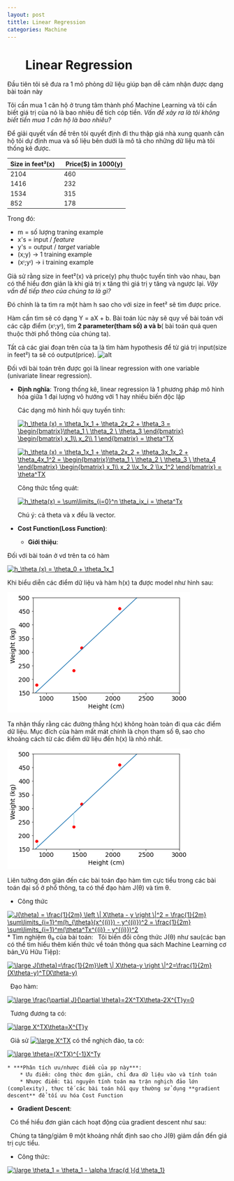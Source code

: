 ```yaml
---
layout: post
tittle: Linear Regression
categories: Machine
---
```


# &ensp; &ensp; Linear Regression

Đầu tiên tôi sẽ đưa ra 1 mô phỏng dữ liệu giúp bạn dễ cảm nhận được dạng bài toán này

Tôi cần mua 1 căn hộ ở trung tâm thành phố Machine Learning và tôi cần biết giá trị của nó là bao nhiêu để tích cóp tiền. *Vấn đề xảy ra là tôi không biết tiền mua 1 căn hộ là bao nhiêu?*

Để giải quyết vấn đề trên tôi quyết định đi thu thập giá nhà xung quanh căn hộ tôi dự định mua và số liệu bên dưới là mô tả cho những dữ liệu mà tôi thống kê được.

|Size in feet²(x) |&ensp; Price($) in 1000(y)|
|-----------------|:-------------------------|
|2104             |&ensp;460                 |
|1416             |&ensp;232                 |
|1534             |&ensp;315                 |
|852              |&ensp;178                 |

Trong đó:
* m = số lượng traning example
* x's = input / *feature*
* y's = output / *target* variable
* (x;y) → 1 training example
* (xᶦ;yᶦ) → i training example

Giả sử rằng size in feet²(x) và price(y) phụ thuộc tuyến tính vào nhau, bạn có thể hiểu đơn giản là khi giá trị x tăng thì giá trị y tăng và ngược lại. *Vậy vấn đề tiếp theo của chúng ta là gì?*

Đó chính là ta tìm ra một hàm h sao cho với size in feet² sẽ tìm được price.

Hàm cần tìm sẽ có dạng Y = aX + b. Bài toán lúc này sẽ quy về bài toán với các cặp điểm (xᶦ;yᶦ), tìm **2 parameter(tham số) a và b**( bài toán quá quen thuộc thời phổ thông của chúng ta).

Tất cả các giai đoạn trên của ta là tìm hàm hypothesis để từ giá trị input(size in feet²) ta sẽ có output(price).
![alt](https://camo.githubusercontent.com/7cf14a413358a6a4ee293ea0443d5420ca6a8cbb/68747470733a2f2f616e756a64757474392e6769746875622e696f2f6173736574732f696d616765732f706f7374732f323031382f534c2e706e67)

Đối với bài toán trên được gọi là linear regression with one variable (univariate linear regression).
*   **Định nghĩa**:
    Trong thống kê, linear regression là 1 phương pháp mô hình hóa giữa 1 đại lượng vô hướng với 1 hay nhiều biến độc lập

    Các dạng mô hình hồi quy tuyến tính:

    <a href="https://www.codecogs.com/eqnedit.php?latex=\inline&space;h_\theta&space;(x)&space;=&space;\theta_1x_1&space;&plus;&space;\theta_2x_2&space;&plus;&space;\theta_3&space;=&space;\begin{bmatrix}\theta_1&space;\&space;\theta_2&space;\&space;\theta_3&space;\end{bmatrix}&space;\begin{bmatrix}&space;x_1\\&space;x_2\\&space;1&space;\end{bmatrix}&space;=&space;\theta^TX" target="_blank"><img src="https://latex.codecogs.com/gif.latex?\inline&space;h_\theta&space;(x)&space;=&space;\theta_1x_1&space;&plus;&space;\theta_2x_2&space;&plus;&space;\theta_3&space;=&space;\begin{bmatrix}\theta_1&space;\&space;\theta_2&space;\&space;\theta_3&space;\end{bmatrix}&space;\begin{bmatrix}&space;x_1\\&space;x_2\\&space;1&space;\end{bmatrix}&space;=&space;\theta^TX" title="h_\theta (x) = \theta_1x_1 + \theta_2x_2 + \theta_3 = \begin{bmatrix}\theta_1 \ \theta_2 \ \theta_3 \end{bmatrix} \begin{bmatrix} x_1\\ x_2\\ 1 \end{bmatrix} = \theta^TX" /></a>

    <a href="https://www.codecogs.com/eqnedit.php?latex=\inline&space;h_\theta&space;(x)&space;=&space;\theta_1x_1&space;&plus;&space;\theta_2x_2&space;&plus;&space;\theta_3x_1x_2&space;&plus;&space;\theta_4x_1^2&space;=&space;\begin{bmatrix}\theta_1&space;\&space;\theta_2&space;\&space;\theta_3&space;\&space;\theta_4&space;\end{bmatrix}&space;\begin{bmatrix}&space;x_1\\&space;x_2&space;\\x_1x_2&space;\\x_1^2&space;\end{bmatrix}&space;=&space;\theta^TX" target="_blank"><img src="https://latex.codecogs.com/gif.latex?\inline&space;h_\theta&space;(x)&space;=&space;\theta_1x_1&space;&plus;&space;\theta_2x_2&space;&plus;&space;\theta_3x_1x_2&space;&plus;&space;\theta_4x_1^2&space;=&space;\begin{bmatrix}\theta_1&space;\&space;\theta_2&space;\&space;\theta_3&space;\&space;\theta_4&space;\end{bmatrix}&space;\begin{bmatrix}&space;x_1\\&space;x_2&space;\\x_1x_2&space;\\x_1^2&space;\end{bmatrix}&space;=&space;\theta^TX" title="h_\theta (x) = \theta_1x_1 + \theta_2x_2 + \theta_3x_1x_2 + \theta_4x_1^2 = \begin{bmatrix}\theta_1 \ \theta_2 \ \theta_3 \ \theta_4 \end{bmatrix} \begin{bmatrix} x_1\\ x_2 \\x_1x_2 \\x_1^2 \end{bmatrix} = \theta^TX" /></a>

    Công thức tổng quát:

    <a href="https://www.codecogs.com/eqnedit.php?latex=\inline&space;h_\theta(x)&space;=&space;\sum\limits_{i=0}^n&space;\theta_ix_i&space;=&space;\theta^Tx" target="_blank"><img src="https://latex.codecogs.com/gif.latex?\inline&space;h_\theta(x)&space;=&space;\sum\limits_{i=0}^n&space;\theta_ix_i&space;=&space;\theta^Tx" title="h_\theta(x) = \sum\limits_{i=0}^n \theta_ix_i = \theta^Tx" /></a>

    Chú ý: cả theta và x đều là vector.

* **Cost Function(Loss Function)**:

    * **Giới thiệu**:
    
Đối với bài toán ở vd trên ta có hàm 

<a href="https://www.codecogs.com/eqnedit.php?latex=\inline&space;h_\theta&space;(x)&space;=&space;\theta_0&space;&plus;&space;\theta_1x_1" target="_blank"><img src="https://latex.codecogs.com/gif.latex?\inline&space;h_\theta&space;(x)&space;=&space;\theta_0&space;&plus;&space;\theta_1x_1" title="h_\theta (x) = \theta_0 + \theta_1x_1" /></a>

Khi biểu diễn các điểm dữ liệu và hàm h(x) ta được model như hình sau:

![alt](https://raw.githubusercontent.com/kangdoung/kangdoung.github.io/master/images/demo_gr.png)


Ta nhận thấy rằng các đường thẳng h(x) không hoàn toàn đi qua các điểm dữ liệu. Mục đích của hàm mất mát chính là chọn tham số θᵢ sao cho khoảng cách từ các điểm dữ liệu đến h(x) là nhỏ nhất.

![alt](https://github.com/kangdoung/kangdoung.github.io/blob/master/images/cost_func.png?raw=true)

   Liên tưởng đơn giản đến các bài toán đạo hàm tìm cực tiểu trong các bài toán đại số ở phổ thông, ta có thể đạo hàm J(θ) và tìm θ.

   * Công thức
    
<a href="https://www.codecogs.com/eqnedit.php?latex=\inline&space;J(\theta)&space;=&space;\frac{1}{2m}&space;\left&space;\|&space;X\theta&space;-&space;y&space;\right&space;\|^2&space;=&space;\frac{1}{2m}&space;\sum\limits_{i=1}^m(h_{\theta}(x^{(i)})&space;-&space;y^{(i)})^2&space;=&space;\frac{1}{2m}&space;\sum\limits_{i=1}^m(\theta^Tx^{(i)}&space;-&space;y^{(i)})^2" target="_blank"><img src="https://latex.codecogs.com/gif.latex?\inline&space;J(\theta)&space;=&space;\frac{1}{2m}&space;\left&space;\|&space;X\theta&space;-&space;y&space;\right&space;\|^2&space;=&space;\frac{1}{2m}&space;\sum\limits_{i=1}^m(h_{\theta}(x^{(i)})&space;-&space;y^{(i)})^2&space;=&space;\frac{1}{2m}&space;\sum\limits_{i=1}^m(\theta^Tx^{(i)}&space;-&space;y^{(i)})^2" title="J(\theta) = \frac{1}{2m} \left \| X\theta - y \right \|^2 = \frac{1}{2m} \sum\limits_{i=1}^m(h_{\theta}(x^{(i)}) - y^{(i)})^2 = \frac{1}{2m} \sum\limits_{i=1}^m(\theta^Tx^{(i)} - y^{(i)})^2" /></a>
    *   Tìm nghiệm θ₀ của bài toán:
&ensp;Tôi biến đổi công thức J(θ) như sau(các bạn có thể tìm hiểu thêm kiến thức về toán thông qua sách Machine Learning cơ bản_Vũ Hữu Tiệp):

<a href="https://www.codecogs.com/eqnedit.php?latex=\inline&space;\large&space;J(\theta)=\frac{1}{2m}\left&space;\|&space;X\theta-y&space;\right&space;\|^2=\frac{1}{2m}(X\theta-y)^T(X\theta-y)" target="_blank"><img src="https://latex.codecogs.com/gif.latex?\inline&space;\large&space;J(\theta)=\frac{1}{2m}\left&space;\|&space;X\theta-y&space;\right&space;\|^2=\frac{1}{2m}(X\theta-y)^T(X\theta-y)" title="\large J(\theta)=\frac{1}{2m}\left \| X\theta-y \right \|^2=\frac{1}{2m}(X\theta-y)^T(X\theta-y)" /></a>

&ensp;Đạo hàm:
    
<a href="https://www.codecogs.com/eqnedit.php?latex=\inline&space;\large&space;\frac{\partial&space;J}{\partial&space;\theta}=2X^TX\theta-2X^{T}y=0" target="_blank"><img src="https://latex.codecogs.com/gif.latex?\inline&space;\large&space;\frac{\partial&space;J}{\partial&space;\theta}=2X^TX\theta-2X^{T}y=0" title="\large \frac{\partial J}{\partial \theta}=2X^TX\theta-2X^{T}y=0" /></a>

 &ensp;Tương đương ta có: 

<a href="https://www.codecogs.com/eqnedit.php?latex=\inline&space;\large&space;X^TX\theta=X^{T}y" target="_blank"><img src="https://latex.codecogs.com/gif.latex?\inline&space;\large&space;X^TX\theta=X^{T}y" title="\large X^TX\theta=X^{T}y" /></a>

&ensp;Giả sử <a href="https://www.codecogs.com/eqnedit.php?latex=\inline&space;\large&space;X^TX" target="_blank"><img src="https://latex.codecogs.com/gif.latex?\inline&space;\large&space;X^TX" title="\large X^TX" /></a> có thể nghịch đảo, ta có:

<a href="https://www.codecogs.com/eqnedit.php?latex=\inline&space;\large&space;\theta=(X^TX)^{-1}X^Ty" target="_blank"><img src="https://latex.codecogs.com/gif.latex?\inline&space;\large&space;\theta=(X^TX)^{-1}X^Ty" title="\large \theta=(X^TX)^{-1}X^Ty" /></a>

    * ***Phân tích ưu/nhược điểm của pp này***:
        * Ưu điểm: công thức đơn giản, chỉ đưa dữ liệu vào và tính toán
        * Nhược điểm: tài nguyên tính toán ma trận nghịch đảo lớn (complexity), thực tế các bài toán hồi quy thường sử dụng **gradient descent** để tối ưu hóa Cost Function
    
   * **Gradient Descent**:

&ensp;Có thể hiểu đơn giản cách hoạt động của gradient descent như sau:

&ensp;Chúng ta tăng/giảm θ một khoảng nhất định sao cho J(θ) giảm dần đến giá trị cực tiểu.

   * Công thức:
   
<a href="https://www.codecogs.com/eqnedit.php?latex=\inline&space;\large&space;\theta_1&space;=&space;\theta_1&space;-&space;\alpha&space;\frac{d&space;}{d&space;\theta_1}" target="_blank"><img src="https://latex.codecogs.com/gif.latex?\inline&space;\large&space;\theta_1&space;=&space;\theta_1&space;-&space;\alpha&space;\frac{d&space;}{d&space;\theta_1}" title="\large \theta_1 = \theta_1 - \alpha \frac{d }{d \theta_1}" /></a>


